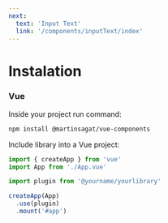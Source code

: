 ```yaml
---
next:
  text: 'Input Text'
  link: '/components/inputText/index'
---
```

# Instalation

### Vue


Inside your project run command:

```sh
npm install @martinsagat/vue-components
```

Include library into a Vue project:


```js
import { createApp } from 'vue'
import App from './App.vue'

import plugin from '@yourname/yourlibrary'

createApp(App)
  .use(plugin)
  .mount('#app')
```
